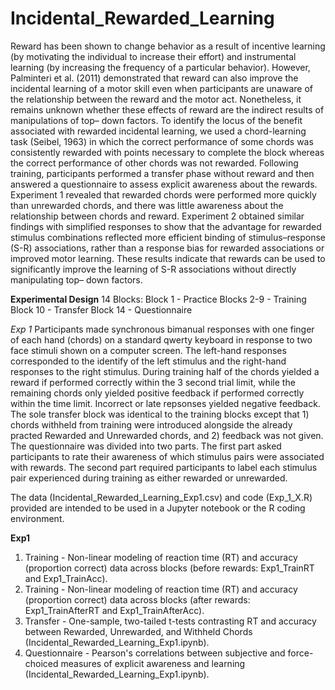 # Incidental_Rewarded_Learning

Reward has been shown to change behavior as a result of incentive learning (by motivating the individual
to increase their effort) and instrumental learning (by increasing the frequency of a particular behavior).
However, Palminteri et al. (2011) demonstrated that reward can also improve the incidental learning of
a motor skill even when participants are unaware of the relationship between the reward and the motor
act. Nonetheless, it remains unknown whether these effects of reward are the indirect results of
manipulations of top– down factors. To identify the locus of the benefit associated with rewarded
incidental learning, we used a chord-learning task (Seibel, 1963) in which the correct performance of
some chords was consistently rewarded with points necessary to complete the block whereas the correct
performance of other chords was not rewarded. Following training, participants performed a transfer
phase without reward and then answered a questionnaire to assess explicit awareness about the rewards.
Experiment 1 revealed that rewarded chords were performed more quickly than unrewarded chords, and
there was little awareness about the relationship between chords and reward. Experiment 2 obtained
similar findings with simplified responses to show that the advantage for rewarded stimulus combinations
reflected more efficient binding of stimulus–response (S-R) associations, rather than a response bias for
rewarded associations or improved motor learning. These results indicate that rewards can be used to
significantly improve the learning of S-R associations without directly manipulating top– down factors.

**Experimental Design**
14 Blocks:
Block 1 - Practice
Blocks 2-9 - Training
Block 10 - Transfer
Block 14 - Questionnaire

_Exp 1_ 
Participants made synchronous bimanual responses with one finger of each hand (chords) on a standard qwerty keyboard in response to two face stimuli shown on a computer screen. The left-hand responses corresponded to the identify of the left stimulus and the right-hand responses to the right stimulus. During training half of the chords yielded a reward if performed correctly within the 3 second trial limit, while the remaining chords only yielded positive feedback if performed correctly within the time limit. Incorrect or late repsonses yielded negative feedback. The sole transfer block was identical to the training blocks except that 1) chords withheld from training were introduced alongside the already practed Rewarded and Unrewarded chords, and 2) feedback was not given. The questionnaire was divided into two parts. The first part asked participants to rate their awareness of which stimulus pairs were associated with rewards. The second part required participants to label each stimulus pair experienced during training as either rewarded or unrewarded. 

The data (Incidental_Rewarded_Learning_Exp1.csv) and code (Exp_1_X.R) provided are intended to be used in a Jupyter notebook or the R coding environment.

**Exp1**
1. Training - Non-linear modeling of reaction time (RT) and accuracy (proportion correct) data across blocks (before rewards: Exp1_TrainRT and Exp1_TrainAcc).
2. Training - Non-linear modeling of reaction time (RT) and accuracy (proportion correct) data across blocks (after rewards: Exp1_TrainAfterRT and Exp1_TrainAfterAcc).
3. Transfer - One-sample, two-tailed t-tests contrasting RT and accuracy between Rewarded, Unrewarded, and Withheld Chords (Incidental_Rewarded_Learning_Exp1.ipynb).
4. Questionnaire - Pearson's correlations between subjective and force-choiced measures of explicit awareness and learning (Incidental_Rewarded_Learning_Exp1.ipynb).
